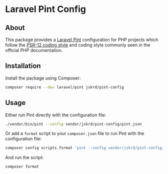 # Laravel Pint Config

## About

This package provides a [Laravel Pint](https://laravel.com/docs/pint) configuration for PHP projects which follow the [PSR-12 coding style](https://www.php-fig.org/psr/psr-12/) and coding style commonly seen in the official PHP documentation.

## Installation

Install the package using Composer:

```sh
composer require --dev laravel/pint jskrd/pint-config
```

## Usage

Either run Pint directly with the configuration file:

```sh
./vendor/bin/pint --config vendor/jskrd/pint-config/pint.json
```

Or add a `format` script to your `composer.json` file to run Pint with the configuration file:

```sh
composer config scripts.format 'pint --config vendor/jskrd/pint-config/pint.json' --file composer.json
```

And run the script:

```sh
composer format
```
